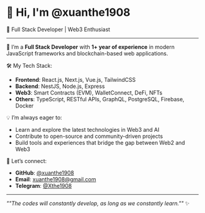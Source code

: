 # 👋 Hi, I'm @xuanthe1908

🚀 Full Stack Developer | Web3 Enthusiast

---

🌱 I’m a **Full Stack Developer** with **1+ year of experience** in modern JavaScript frameworks and blockchain-based web applications. 

🛠️ My Tech Stack:
- **Frontend**: React.js, Next.js, Vue.js, TailwindCSS
- **Backend**: NestJS, Node.js, Express
- **Web3**: Smart Contracts (EVM), WalletConnect, DeFi, NFTs
- **Others**: TypeScript, RESTful APIs, GraphQL, PostgreSQL, Firebase, Docker

💡 I’m always eager to:
- Learn and explore the latest technologies in Web3 and AI
- Contribute to open-source and community-driven projects
- Build tools and experiences that bridge the gap between Web2 and Web3

🤝 Let’s connect:
- **GitHub**: [@xuanthe1908](https://github.com/xuanthe1908)
- **Email**: [xuanthe1908@gmail.com](mailto:xuanthe1908@gmail.com)
- **Telegram**: [@Xthe1908](https://t.me/Xthe1908)

---

_""The codes will constantly develop, as long as we constantly learn.""_ ✨
